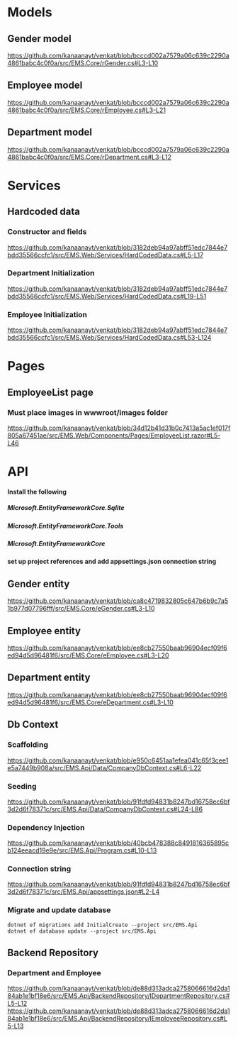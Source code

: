 # Models

## Gender model
https://github.com/kanaanayt/venkat/blob/bcccd002a7579a06c639c2290a4861babc4c0f0a/src/EMS.Core/rGender.cs#L3-L10

## Employee model
https://github.com/kanaanayt/venkat/blob/bcccd002a7579a06c639c2290a4861babc4c0f0a/src/EMS.Core/rEmployee.cs#L3-L21

## Department model
https://github.com/kanaanayt/venkat/blob/bcccd002a7579a06c639c2290a4861babc4c0f0a/src/EMS.Core/rDepartment.cs#L3-L12

# Services

## Hardcoded data
### Constructor and fields
https://github.com/kanaanayt/venkat/blob/3182deb94a97abff51edc7844e7bdd35566ccfc1/src/EMS.Web/Services/HardCodedData.cs#L5-L17
### Department Initialization
https://github.com/kanaanayt/venkat/blob/3182deb94a97abff51edc7844e7bdd35566ccfc1/src/EMS.Web/Services/HardCodedData.cs#L19-L51
### Employee Initialization
https://github.com/kanaanayt/venkat/blob/3182deb94a97abff51edc7844e7bdd35566ccfc1/src/EMS.Web/Services/HardCodedData.cs#L53-L124

# Pages
## EmployeeList page
### Must place images in wwwroot/images folder
https://github.com/kanaanayt/venkat/blob/34d12b41d31b0c7413a5ac1ef017f805a67451ae/src/EMS.Web/Components/Pages/EmployeeList.razor#L5-L46

# API
#### Install the following
##### Microsoft.EntityFrameworkCore.Sqlite
##### Microsoft.EntityFrameworkCore.Tools
##### Microsoft.EntityFrameworkCore

#### set up project references and add appsettings.json connection string

## Gender entity
https://github.com/kanaanayt/venkat/blob/ca8c4719832805c647b6b9c7a51b977d07796fff/src/EMS.Core/eGender.cs#L3-L10
## Employee entity
https://github.com/kanaanayt/venkat/blob/ee8cb27550baab96904ecf09f6ed94d5d96481f6/src/EMS.Core/eEmployee.cs#L3-L20
## Department entity
https://github.com/kanaanayt/venkat/blob/ee8cb27550baab96904ecf09f6ed94d5d96481f6/src/EMS.Core/eDepartment.cs#L3-L10

## Db Context 
### Scaffolding
https://github.com/kanaanayt/venkat/blob/e950c6451aa1efea041c65f3cee1e5a7449b908a/src/EMS.Api/Data/CompanyDbContext.cs#L6-L22
### Seeding
https://github.com/kanaanayt/venkat/blob/91fdfd94831b8247bd16758ec6bf3d2d6f78371c/src/EMS.Api/Data/CompanyDbContext.cs#L24-L86
### Dependency Injection
https://github.com/kanaanayt/venkat/blob/40bcb478388c8491816365895cb124eeacd19e9e/src/EMS.Api/Program.cs#L10-L13

### Connection string
https://github.com/kanaanayt/venkat/blob/91fdfd94831b8247bd16758ec6bf3d2d6f78371c/src/EMS.Api/appsettings.json#L2-L4

### Migrate and update database
```
dotnet ef migrations add InitialCreate --project src/EMS.Api
dotnet ef database update --project src/EMS.Api
``` 

## Backend Repository
### Department and Employee
https://github.com/kanaanayt/venkat/blob/de88d313adca2758066616d2da184ab1e1bf18e6/src/EMS.Api/BackendRepository/IDepartmentRepository.cs#L5-L12
https://github.com/kanaanayt/venkat/blob/de88d313adca2758066616d2da184ab1e1bf18e6/src/EMS.Api/BackendRepository/IEmployeeRepository.cs#L5-L13
